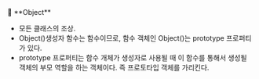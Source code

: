 <aside>
📎 **Object**

- 모든 클래스의 조상.
- Object()생성자 함수는 함수이므로, 함수 객체인 Object()는 prototype 프로퍼티가 있다.
- prototype 프로퍼티는 함수 개체가 생성자로 사용될 때 이 함수를 통해서 생성될 객체의 부모 역할을 하는 객체이다. 즉 프로토타입 객체를 가리킨다.
</aside>
